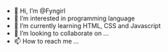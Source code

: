 - 👋 Hi, I’m @Fyngirl
- 👀 I’m interested in programming language 
- 🌱 I’m currently learning HTML, CSS and Javascript
- 💞️ I’m looking to collaborate on ...
- 📫 How to reach me ...

<!---
Fyngirl/Fyngirl is a ✨ special ✨ repository because its `README.md` (this file) appears on your GitHub profile.
You can click the Preview link to take a look at your changes.
--->
